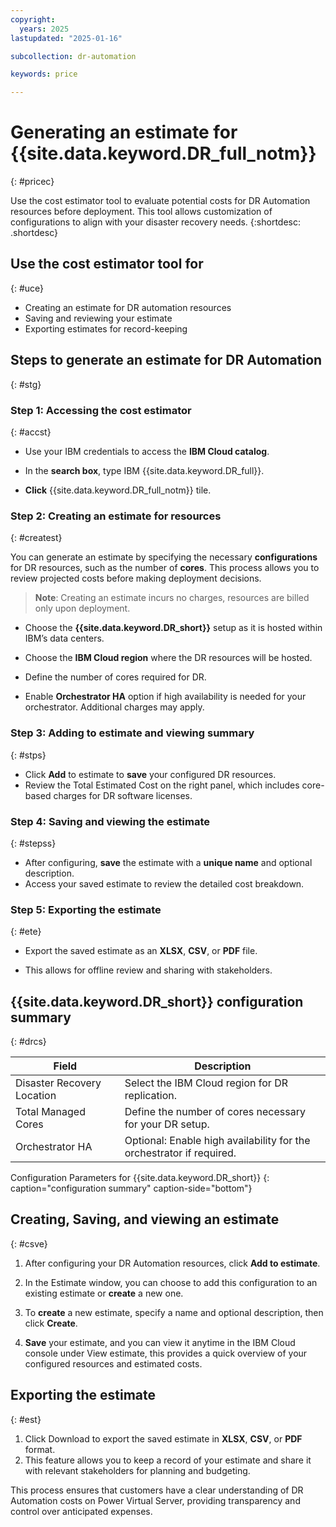 ```yaml
---
copyright:
  years: 2025
lastupdated: "2025-01-16"

subcollection: dr-automation

keywords: price

---
```


# Generating an estimate for {{site.data.keyword.DR_full_notm}}
{: #pricec}

Use the cost estimator tool to evaluate potential costs for DR Automation resources before deployment. This tool allows customization of configurations to align with your disaster recovery needs.
{:shortdesc: .shortdesc}

## Use the cost estimator tool for
{: #uce}

- Creating an estimate for DR automation resources
- Saving and reviewing your estimate
- Exporting estimates for record-keeping


## Steps to generate an estimate for DR Automation
{: #stg}

### Step 1: Accessing the cost estimator
{: #accst}

- Use your IBM credentials to access the **IBM Cloud catalog**.

- In the **search box**, type IBM {{site.data.keyword.DR_full}}.

- **Click** {{site.data.keyword.DR_full_notm}} tile.


### Step 2: Creating an estimate for resources
{: #createst}

You can generate an estimate by specifying the necessary **configurations** for DR resources, such as the number of **cores**. This process allows you to review projected costs before making deployment decisions.

> **Note**: Creating an estimate incurs no charges, resources are billed only upon deployment.

- Choose the **{{site.data.keyword.DR_short}}** setup as it is hosted within IBM’s data centers.

- Choose the **IBM Cloud region** where the DR resources will be hosted.

- Define the number of cores required for DR.

- Enable **Orchestrator HA** option if high availability is needed for your orchestrator. Additional charges may apply.


### Step 3: Adding to estimate and viewing summary
{: #stps}

- Click **Add** to estimate to **save** your configured DR resources.
- Review the Total Estimated Cost on the right panel, which includes core-based charges for DR software licenses.


### Step 4: Saving and viewing the estimate
{: #stepss}

- After configuring, **save** the estimate with a **unique name** and optional description.
- Access your saved estimate to review the detailed cost breakdown.


### Step 5: Exporting the estimate
{: #ete}

- Export the saved estimate as an **XLSX**, **CSV**, or **PDF** file.

- This allows for offline review and sharing with stakeholders.


## {{site.data.keyword.DR_short}} configuration summary
{: #drcs}

| Field                          | Description                                                                                           |
|--------------------------------|-------------------------------------------------------------------------------------------------------|
| Disaster Recovery Location  | Select the IBM Cloud region for DR replication.                                                      |
| Total Managed Cores         | Define the number of cores necessary for your DR setup.                                             |
| Orchestrator HA             | Optional: Enable high availability for the orchestrator if required.                                |
Configuration Parameters for {{site.data.keyword.DR_short}}
{: caption="configuration summary" caption-side="bottom"}

## Creating, Saving, and viewing an estimate
{: #csve}

1. After configuring your DR Automation resources, click **Add to estimate**.

2. In the Estimate window, you can choose to add this configuration to an existing estimate or **create** a new one.
3. To **create** a new estimate, specify a name and optional description, then click **Create**.

4. **Save** your estimate, and you can view it anytime in the IBM Cloud console under View estimate, 
this provides a quick overview of your configured resources and estimated costs.


## Exporting the estimate
{: #est}

1. Click Download to export the saved estimate in **XLSX**, **CSV**, or **PDF** format.
2. This feature allows you to keep a record of your estimate and share it with relevant stakeholders for planning and budgeting.

This process ensures that customers have a clear understanding of DR Automation costs on Power Virtual Server, providing transparency and control over anticipated expenses.
